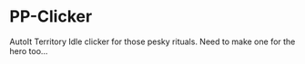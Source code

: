 # PP-Clicker

AutoIt Territory Idle clicker for those pesky rituals.
Need to make one for the hero too...
